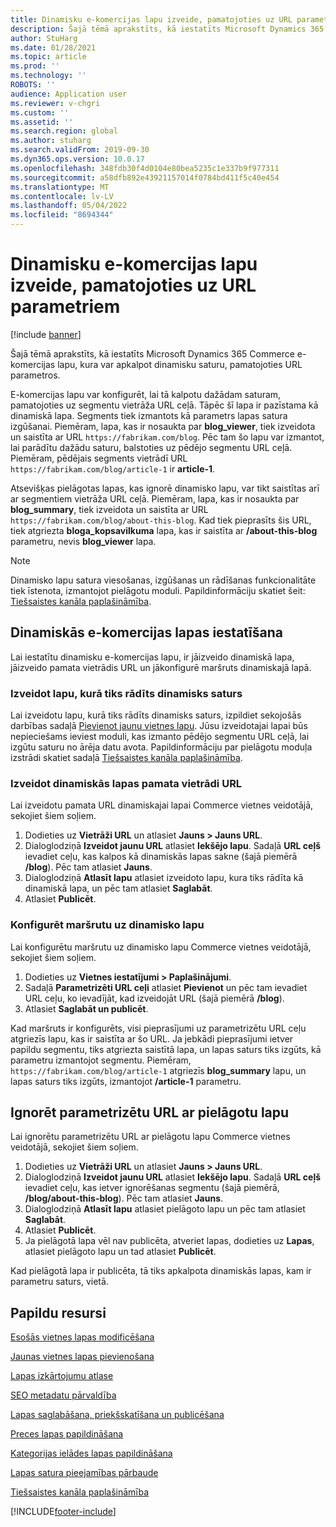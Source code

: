 ```yaml
---
title: Dinamisku e-komercijas lapu izveide, pamatojoties uz URL parametriem
description: Šajā tēmā aprakstīts, kā iestatīts Microsoft Dynamics 365 Commerce e-komercijas lapu, kura var apkalpot dinamisku saturu, pamatojoties URL parametros.
author: StuHarg
ms.date: 01/28/2021
ms.topic: article
ms.prod: ''
ms.technology: ''
ROBOTS: ''
audience: Application user
ms.reviewer: v-chgri
ms.custom: ''
ms.assetid: ''
ms.search.region: global
ms.author: stuharg
ms.search.validFrom: 2019-09-30
ms.dyn365.ops.version: 10.0.17
ms.openlocfilehash: 348fdb30f4d0104e80bea5235c1e337b9f977311
ms.sourcegitcommit: a58dfb892e43921157014f0784bd411f5c40e454
ms.translationtype: MT
ms.contentlocale: lv-LV
ms.lasthandoff: 05/04/2022
ms.locfileid: "8694344"
---
```

# <a name="create-dynamic-e-commerce-pages-based-on-url-parameters"></a>Dinamisku e-komercijas lapu izveide, pamatojoties uz URL parametriem

[!include [banner](includes/banner.md)]

Šajā tēmā aprakstīts, kā iestatīts Microsoft Dynamics 365 Commerce e-komercijas lapu, kura var apkalpot dinamisku saturu, pamatojoties URL parametros.

E-komercijas lapu var konfigurēt, lai tā kalpotu dažādam saturam, pamatojoties uz segmentu vietrāža URL ceļā. Tāpēc šī lapa ir pazīstama kā dinamiskā lapa. Segments tiek izmantots kā parametrs lapas satura izgūšanai. Piemēram, lapa, kas ir nosaukta par **blog\_viewer**, tiek izveidota un saistīta ar URL `https://fabrikam.com/blog`. Pēc tam šo lapu var izmantot, lai parādītu dažādu saturu, balstoties uz pēdējo segmentu URL ceļā. Piemēram, pēdējais segments vietrādī URL `https://fabrikam.com/blog/article-1` ir **article-1**.

Atsevišķas pielāgotas lapas, kas ignorē dinamisko lapu, var tikt saistītas arī ar segmentiem vietrāža URL ceļā. Piemēram, lapa, kas ir nosaukta par **blog\_summary**, tiek izveidota un saistīta ar URL `https://fabrikam.com/blog/about-this-blog`. Kad tiek pieprasīts šis URL, tiek atgriezta **bloga\_kopsavilkuma** lapa, kas ir saistīta ar **/about-this-blog** parametru, nevis **blog\_viewer** lapa.

> [!NOTE]
> Dinamisko lapu satura viesošanas, izgūšanas un rādīšanas funkcionalitāte tiek īstenota, izmantojot pielāgotu moduli. Papildinformāciju skatiet šeit: [Tiešsaistes kanāla paplašināmība](e-commerce-extensibility/overview.md).

## <a name="set-up-a-dynamic-e-commerce-page"></a>Dinamiskās e-komercijas lapas iestatīšana

Lai iestatītu dinamisku e-komercijas lapu, ir jāizveido dinamiskā lapa, jāizveido pamata vietrādis URL un jākonfigurē maršruts dinamiskajā lapā.

### <a name="create-the-page-that-will-serve-dynamic-content"></a>Izveidot lapu, kurā tiks rādīts dinamisks saturs

Lai izveidotu lapu, kurā tiks rādīts dinamisks saturs, izpildiet sekojošās darbības sadaļā [Pievienot jaunu vietnes lapu](add-new-page.md). Jūsu izveidotajai lapai būs nepieciešams ieviest moduli, kas izmanto pēdējo segmentu URL ceļā, lai izgūtu saturu no ārēja datu avota. Papildinformāciju par pielāgotu moduļa izstrādi skatiet sadaļā [Tiešsaistes kanāla paplašināmība](e-commerce-extensibility/overview.md).

### <a name="create-the-base-url-for-the-dynamic-page"></a>Izveidot dinamiskās lapas pamata vietrādi URL

Lai izveidotu pamata URL dinamiskajai lapai Commerce vietnes veidotājā, sekojiet šiem soļiem.

1. Dodieties uz **Vietrāži URL** un atlasiet **Jauns \> Jauns URL**.
1. Dialoglodziņā **Izveidot jaunu URL** atlasiet **Iekšējo lapu**. Sadaļā **URL ceļš** ievadiet ceļu, kas kalpos kā dinamiskās lapas sakne (šajā piemērā **/blog**). Pēc tam atlasiet **Jauns**.
1. Dialoglodziņā **Atlasīt lapu** atlasiet izveidoto lapu, kura tiks rādīta kā dinamiskā lapa, un pēc tam atlasiet **Saglabāt**.
1. Atlasiet **Publicēt**.

### <a name="configure-the-route-to-the-dynamic-page"></a>Konfigurēt maršrutu uz dinamisko lapu

Lai konfigurētu maršrutu uz dinamisko lapu Commerce vietnes veidotājā, sekojiet šiem soļiem.

1. Dodieties uz **Vietnes iestatījumi \> Paplašinājumi**.
1. Sadaļā **Parametrizēti URL ceļi** atlasiet **Pievienot** un pēc tam ievadiet URL ceļu, ko ievadījāt, kad izveidojāt URL (šajā piemērā **/blog**).
1. Atlasiet **Saglabāt un publicēt**.

Kad maršruts ir konfigurēts, visi pieprasījumi uz parametrizētu URL ceļu atgriezīs lapu, kas ir saistīta ar šo URL. Ja jebkādi pieprasījumi ietver papildu segmentu, tiks atgriezta saistītā lapa, un lapas saturs tiks izgūts, kā parametru izmantojot segmentu. Piemēram, `https://fabrikam.com/blog/article-1` atgriezīs **blog\_summary** lapu, un lapas saturs tiks izgūts, izmantojot **/article-1** parametru.

## <a name="override-a-parameterized-url-with-a-custom-page"></a>Ignorēt parametrizētu URL ar pielāgotu lapu

Lai ignorētu parametrizētu URL ar pielāgotu lapu Commerce vietnes veidotājā, sekojiet šiem soļiem.

1. Dodieties uz **Vietrāži URL** un atlasiet **Jauns \> Jauns URL**.
1. Dialoglodziņā **Izveidot jaunu URL** atlasiet **Iekšējo lapu**. Sadaļā **URL ceļš** ievadiet ceļu, kas ietver ignorēšanas segmentu (šajā piemērā, **/blog/about-this-blog**). Pēc tam atlasiet **Jauns**.
1. Dialoglodziņā **Atlasīt lapu** atlasiet pielāgoto lapu un pēc tam atlasiet **Saglabāt**.
1. Atlasiet **Publicēt**.
1. Ja pielāgotā lapa vēl nav publicēta, atveriet lapas, dodieties uz **Lapas**, atlasiet pielāgoto lapu un tad atlasiet **Publicēt**.

Kad pielāgotā lapa ir publicēta, tā tiks apkalpota dinamiskās lapas, kam ir parametru saturs, vietā.

## <a name="additional-resources"></a>Papildu resursi

[Esošās vietnes lapas modificēšana](modify-existing-page.md)

[Jaunas vietnes lapas pievienošana](add-new-page.md)

[Lapas izkārtojumu atlase](select-page-layouts.md)

[SEO metadatu pārvaldība](manage-seo-metadata.md)

[Lapas saglabāšana, priekšskatīšana un publicēšana](save-preview-publish-page.md)

[Preces lapas papildināšana](enrich-product-page.md)

[Kategorijas ielādes lapas papildināšana](enrich-category-page.md)

[Lapas satura pieejamības pārbaude](verify-accessibility.md)

[Tiešsaistes kanāla paplašināmība](e-commerce-extensibility/overview.md)


[!INCLUDE[footer-include](../includes/footer-banner.md)]
